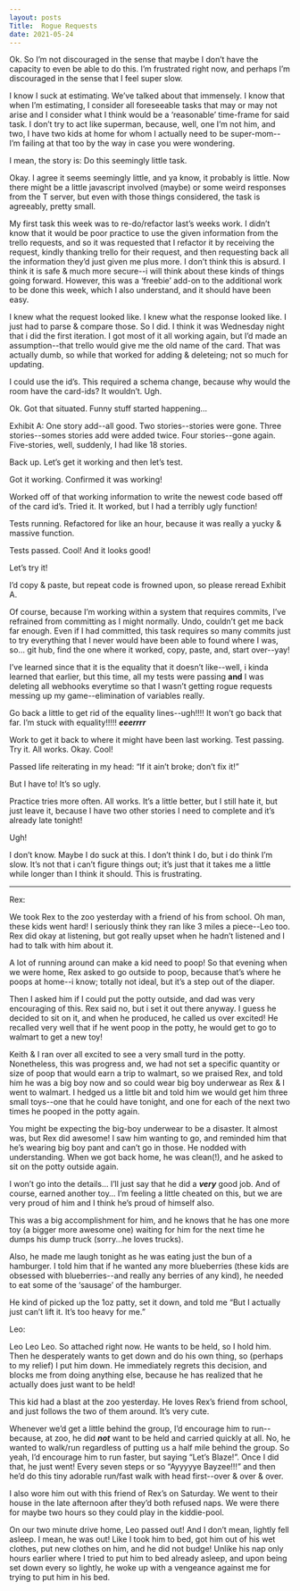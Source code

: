 ```yaml
---
layout: posts
Title:  Rogue Requests
date: 2021-05-24
---
```


Ok.  So I’m not discouraged in the sense that maybe I don’t have the capacity to even be able to do this.  I’m frustrated right now, and perhaps I’m discouraged in the sense that I feel super slow.

I know I suck at estimating.  We’ve talked about that immensely.  I know that when I’m estimating, I consider all foreseeable tasks that may or may not arise and I consider what I think would be a ‘reasonable’ time-frame for said task.  I don’t try to act like superman, because, well, one I’m not him, and two, I have two kids at home for whom I actually need to be super-mom--I’m failing at that too by the way in case you were wondering.

I mean, the story is: Do this seemingly little task.

Okay.  I agree it seems seemingly little, and ya know, it probably is little.  Now there might be a little javascript involved (maybe) or some weird responses from the T server, but even with those things considered, the task is agreeably, pretty small.

My first task this week was to re-do/refactor last’s weeks work.  I didn’t know that it would be poor practice to use the given information from the trello requests, and so it was requested that I refactor it by receiving the request, kindly thanking trello for their request, and then requesting back all the information they’d just given me plus more.  I don’t think this is absurd.  I think it is safe & much more secure--i will think about these kinds of things going forward.  However, this was a ‘freebie’ add-on to the additional work to be done this week, which I also understand, and it should have been easy.

I knew what the request looked like.  I knew what the response looked like.  I just had to parse & compare those.  So I did.  I think it was Wednesday night that i did the first iteration.  I got most of it all working again, but I’d made an assumption--that trello would give me the old name of the card.  That was actually dumb, so while that worked for adding & deleteing; not so much for updating.

I could use the id’s.  This required a schema change, because why would the room have the card-ids?  It wouldn’t.  Ugh.

Ok.  Got that situated.  Funny stuff started happening…

Exhibit A: One story add--all good.  Two stories--stories were gone.  Three stories--somes stories add were added twice.  Four stories--gone again.  Five-stories, well, suddenly, I had like 18 stories.

Back up.  Let’s get it working and then let’s test.

Got it working.  Confirmed it was working!

Worked off of that working information to write the newest code based off of the card id’s.  Tried it.  It worked, but I had a terribly ugly function!

Tests running.  Refactored for like an hour, because it was really a yucky & massive function.

Tests passed.  Cool!  And it looks good!

Let’s try it!

I’d copy & paste, but repeat code is frowned upon, so please reread Exhibit A.

Of course, because I’m working within a system that requires commits, I’ve refrained from committing as I might normally.  Undo, couldn’t get me back far enough.  Even if I had committed, this task requires so many commits just to try everything that I never would have been able to found where I was, so…  git hub, find the one where it worked, copy, paste, and, start over--yay!

I’ve learned since that it is the equality that it doesn’t like--well, i kinda learned that earlier, but this time, all my tests were passing **and** I was deleting all webhooks everytime so that I wasn’t getting rogue requests messing up my game--elimination of variables really.

Go back a little to get rid of the equality lines--ugh!!!!  It won’t go back that far.  I’m stuck with equality!!!!!  ***eeerrrr***

Work to get it back to where it might have been last working.  Test passing.   Try it.  All works.  Okay.  Cool!

Passed life reiterating in my head: “If it ain’t broke; don’t fix it!”

But I have to!  It’s so ugly.

Practice tries more often.  All works.  It’s a little better, but I still hate it, but just leave it, because I have two other stories I need to complete and it’s already late tonight!

Ugh!

I don’t know.  Maybe I do suck at this.  I don’t think I do, but i do think I’m slow.  It’s not that i can’t figure things out; it’s just that it takes me a little while longer than I think it should.  This is frustrating.


---

Rex:

We took Rex to the zoo yesterday with a friend of his from school.  Oh man, these kids went hard!  I seriously think they ran like 3 miles a piece--Leo too. Rex did okay at listening, but got really upset when he hadn’t listened and I had to talk with him about it.

A lot of running around can make a kid need to poop!  So that evening when we were home, Rex asked to go outside to poop, because that’s where he poops at home--i know; totally not ideal, but it’s a step out of the diaper.

Then I asked him if I could put the potty outside, and dad was very encouraging of this.  Rex said no, but i set it out there anyway.  I guess he decided to sit on it, and when he produced, he called us over excited!  He recalled very well that if he went poop in the potty, he would get to go to walmart to get a new toy!

Keith & I ran over all excited to see a very small turd in the potty.  Nonetheless, this was progress and, we had not set a specific quantity or size of poop that would earn a trip to walmart, so we praised Rex, and told him he was a big boy now and so could wear big boy underwear as Rex & I went to walmart.  I hedged us a little bit and told him we would get him three small toys--one that he could have tonight, and one for each of the next two times he pooped in the potty again.

You might be expecting the big-boy underwear to be a disaster.  It almost was, but Rex did awesome!  I saw him wanting to go, and reminded him that he’s wearing big boy pant and can’t go in those.  He nodded with understanding.  When we got back home, he was clean(!), and he asked to sit on the potty outside again.

I won’t go into the details…  I’ll just say that he did a ***very*** good job.  And of course, earned another toy…  I’m feeling a little cheated on this, but we are very proud of him and I think he’s proud of himself also.

This was a big accomplishment for him, and he knows that he has one more toy (a bigger more awesome one) waiting for him for the next time he dumps his dump truck (sorry...he loves trucks).

Also, he made me laugh tonight as he was eating just the bun of a hamburger.  I told him that if he wanted any more blueberries (these kids are obsessed with blueberries--and really any berries of any kind), he needed to eat some of the ‘sausage’ of the hamburger.

He kind of picked up the 1oz patty, set it down, and told me “But I actually just can’t lift it.  It’s too heavy for me.”

Leo:

Leo Leo Leo.  So attached right now.  He wants to be held, so I hold him. Then he desperately wants to get down and do his own thing, so (perhaps to my relief) I put him down.  He immediately regrets this decision, and blocks me from doing anything else, because he has realized that he actually does just want to be held!

This kid had a blast at the zoo yesterday. He loves Rex’s friend from school, and just follows the two of them around. It’s very cute.

Whenever we’d get a little behind the group, I’d encourage him to run--because, at zoo, he did ***not*** want to be held and carried quickly at all. No, he wanted to walk/run regardless of putting us a half mile behind the group. So yeah, I’d encourage him to run faster, but saying “Let’s Blaze!”. Once I did that, he just went! Every seven steps or so “Ayyyyye Bayzee!!!” and then he’d do this tiny adorable run/fast walk with head first--over & over & over.

I also wore him out with this friend of Rex’s on Saturday. We went to their house in the late afternoon after they’d both refused naps. We were there for maybe two hours so they could play in the kiddie-pool.

On our two minute drive home, Leo passed out! And I don’t mean, lightly fell asleep. I mean, he was out! Like I took him to bed, got him out of his wet clothes, put new clothes on him, and he did not budge! Unlike his nap only hours earlier where I tried to put him to bed already asleep, and upon being set down every so lightly, he woke up with a vengeance against me for trying to put him in his bed. 

